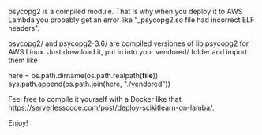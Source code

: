 psycopg2 is a compiled module. That is why when you deploy it to AWS Lambda you probably get
an error like "_psycopg2.so file had incorrect ELF headers".

psycopg2/ and psycopg2-3.6/ are compiled versiones of lib psycopg2 for AWS Linux.
Just download it, put in into your vendored/ folder and import them like

here = os.path.dirname(os.path.realpath(__file__))
sys.path.append(os.path.join(here, "./vendored"))

Feel free to compile it yourself with a Docker like that https://serverlesscode.com/post/deploy-scikitlearn-on-lamba/.

Enjoy!

